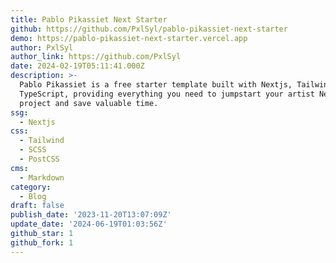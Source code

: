 ```yaml
---
title: Pablo Pikassiet Next Starter
github: https://github.com/PxlSyl/pablo-pikassiet-next-starter
demo: https://pablo-pikassiet-next-starter.vercel.app
author: PxlSyl
author_link: https://github.com/PxlSyl
date: 2024-02-19T05:11:41.000Z
description: >-
  Pablo Pikassiet is a free starter template built with Nextjs, TailwindCSS &
  TypeScript, providing everything you need to jumpstart your artist Next
  project and save valuable time.
ssg:
  - Nextjs
css:
  - Tailwind
  - SCSS
  - PostCSS
cms:
  - Markdown
category:
  - Blog
draft: false
publish_date: '2023-11-20T13:07:09Z'
update_date: '2024-06-19T01:03:56Z'
github_star: 1
github_fork: 1
---
```

